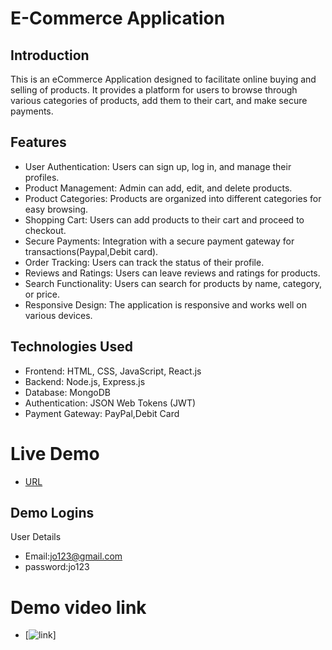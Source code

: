 # E-Commerce Application

## Introduction
This is an eCommerce Application designed to facilitate online buying and selling of products. It provides a platform for users to browse through various categories of products, add them to their cart, and make secure payments.

## Features
- User Authentication: Users can sign up, log in, and manage their profiles.
- Product Management: Admin can add, edit, and delete products.
- Product Categories: Products are organized into different categories for easy browsing.
- Shopping Cart: Users can add products to their cart and proceed to checkout.
- Secure Payments: Integration with a secure payment gateway for transactions(Paypal,Debit card).
- Order Tracking: Users can track the status of their profile.
- Reviews and Ratings: Users can leave reviews and ratings for products.
- Search Functionality: Users can search for products by name, category, or price.
- Responsive Design: The application is responsive and works well on various devices.

## Technologies Used
- Frontend: HTML, CSS, JavaScript, React.js
- Backend: Node.js, Express.js
- Database: MongoDB
- Authentication: JSON Web Tokens (JWT)
- Payment Gateway: PayPal,Debit Card


# Live Demo
- [URL](https://darling-genie-19724a.netlify.app/)


## Demo Logins
User Details
- Email:jo123@gmail.com
- password:jo123


# Demo video link
- [![link](https://drive.google.com/file/d/16zDrE-vfY_s-mnwTXzJiLb4tcKjF4MoE/view)]
